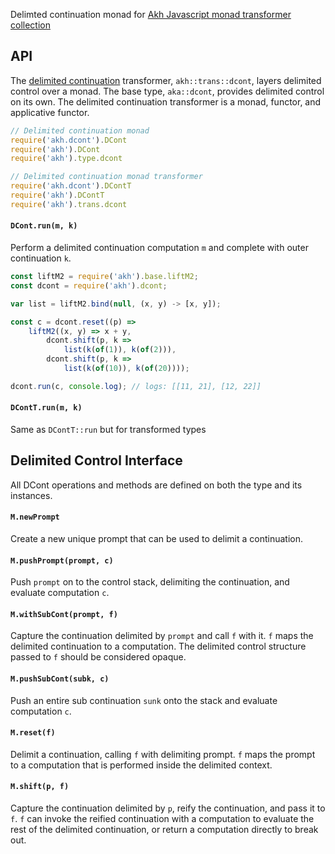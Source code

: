 Delimted continuation monad for [Akh Javascript monad transformer collection](https://github.com/mattbierner/akh)

## API
The [delimited continuation][dcont] transformer, `akh::trans::dcont`, layers delimited control over a monad. The base type, `aka::dcont`, provides delimited control on its own.
The delimited continuation transformer is a monad, functor, and applicative functor.

```js
// Delimited continuation monad
require('akh.dcont').DCont
require('akh').DCont
require('akh').type.dcont

// Delimited continuation monad transformer
require('akh.dcont').DContT
require('akh').DContT
require('akh').trans.dcont
```

#### `DCont.run(m, k)`
Perform a delimited continuation computation `m` and complete with outer continuation `k`.

```js
const liftM2 = require('akh').base.liftM2;
const dcont = require('akh').dcont;

var list = liftM2.bind(null, (x, y) -> [x, y]);

const c = dcont.reset((p) =>
    liftM2((x, y) => x + y,
        dcont.shift(p, k =>
            list(k(of(1)), k(of(2))),
        dcont.shift(p, k =>
            list(k(of(10)), k(of(20))));

dcont.run(c, console.log); // logs: [[11, 21], [12, 22]]
```

#### `DContT.run(m, k)`
Same as `DContT::run` but for transformed types


## Delimited Control Interface
All DCont operations and methods are defined on both the type and its instances.

#### `M.newPrompt`
Create a new unique prompt that can be used to delimit a continuation.

#### `M.pushPrompt(prompt, c)`
Push `prompt` on to the control stack, delimiting the continuation, and evaluate computation `c`.

#### `M.withSubCont(prompt, f)`
Capture the continuation delimited by `prompt` and call `f` with it. `f` maps the delimited continuation to a computation. The delimited control structure passed to `f` should be considered opaque.

#### `M.pushSubCont(subk, c)`
Push an entire sub continuation `sunk` onto the stack and evaluate computation `c`.

#### `M.reset(f)`
Delimit a continuation, calling `f` with delimiting prompt. `f` maps the prompt to a computation that is performed inside the delimited context.

#### `M.shift(p, f)`
Capture the continuation delimited by `p`, reify the continuation, and pass it to `f`. `f` can invoke the reified continuation with a computation to evaluate the rest of the delimited continuation, or return a computation directly to break out.

[dcont]: http://en.wikipedia.org/wiki/Delimited_continuation